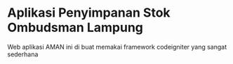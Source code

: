 # Aplikasi Penyimpanan Stok Ombudsman Lampung

Web aplikasi AMAN ini di buat memakai framework codeigniter yang sangat sederhana


